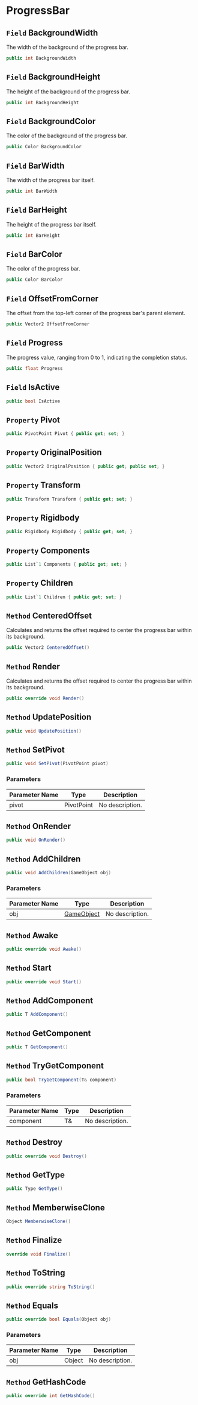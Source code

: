 # ProgressBar

## `Field` BackgroundWidth
The width of the background of the progress bar.
```csharp
public int BackgroundWidth
```


## `Field` BackgroundHeight
The height of the background of the progress bar.
```csharp
public int BackgroundHeight
```


## `Field` BackgroundColor
The color of the background of the progress bar.
```csharp
public Color BackgroundColor
```


## `Field` BarWidth
The width of the progress bar itself.
```csharp
public int BarWidth
```


## `Field` BarHeight
The height of the progress bar itself.
```csharp
public int BarHeight
```


## `Field` BarColor
The color of the progress bar.
```csharp
public Color BarColor
```


## `Field` OffsetFromCorner
The offset from the top-left corner of the progress bar's parent element.
```csharp
public Vector2 OffsetFromCorner
```


## `Field` Progress
The progress value, ranging from 0 to 1, indicating the completion status.
```csharp
public float Progress
```


## `Field` IsActive

```csharp
public bool IsActive
```


## `Property` Pivot

```csharp
public PivotPoint Pivot { public get; set; }
```


## `Property` OriginalPosition

```csharp
public Vector2 OriginalPosition { public get; public set; }
```


## `Property` Transform

```csharp
public Transform Transform { public get; set; }
```


## `Property` Rigidbody

```csharp
public Rigidbody Rigidbody { public get; set; }
```


## `Property` Components

```csharp
public List`1 Components { public get; set; }
```


## `Property` Children

```csharp
public List`1 Children { public get; set; }
```


## `Method` CenteredOffset
Calculates and returns the offset required to center the progress bar within its background.
```csharp
public Vector2 CenteredOffset()
```


## `Method` Render
Calculates and returns the offset required to center the progress bar within its background.
```csharp
public override void Render()
```


## `Method` UpdatePosition

```csharp
public void UpdatePosition()
```


## `Method` SetPivot

```csharp
public void SetPivot(PivotPoint pivot)
```
### Parameters

| Parameter Name | Type | Description |
| --------- | --------- | --------- |
| pivot | PivotPoint | No description. |


## `Method` OnRender

```csharp
public void OnRender()
```


## `Method` AddChildren

```csharp
public void AddChildren(GameObject obj)
```
### Parameters

| Parameter Name | Type | Description |
| --------- | --------- | --------- |
| obj | [GameObject](https://thiagomvas.github.io/GameEngine/Entities/GameObject.html) | No description. |


## `Method` Awake

```csharp
public override void Awake()
```


## `Method` Start

```csharp
public override void Start()
```


## `Method` AddComponent

```csharp
public T AddComponent()
```


## `Method` GetComponent

```csharp
public T GetComponent()
```


## `Method` TryGetComponent

```csharp
public bool TryGetComponent(T& component)
```
### Parameters

| Parameter Name | Type | Description |
| --------- | --------- | --------- |
| component | T& | No description. |


## `Method` Destroy

```csharp
public override void Destroy()
```


## `Method` GetType

```csharp
public Type GetType()
```


## `Method` MemberwiseClone

```csharp
Object MemberwiseClone()
```


## `Method` Finalize

```csharp
override void Finalize()
```


## `Method` ToString

```csharp
public override string ToString()
```


## `Method` Equals

```csharp
public override bool Equals(Object obj)
```
### Parameters

| Parameter Name | Type | Description |
| --------- | --------- | --------- |
| obj | Object | No description. |


## `Method` GetHashCode

```csharp
public override int GetHashCode()
```

